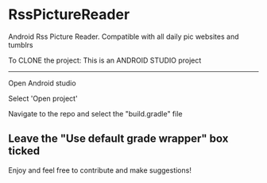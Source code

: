 RssPictureReader
================

Android Rss Picture Reader. Compatible with all daily pic websites and tumblrs


To CLONE the project: This is an ANDROID STUDIO project

--------------
Open Android studio

Select 'Open project'

Navigate to the repo and select the "build.gradle" file

Leave the "Use default grade wrapper" box ticked
--------------

Enjoy and feel free to contribute and make suggestions!
